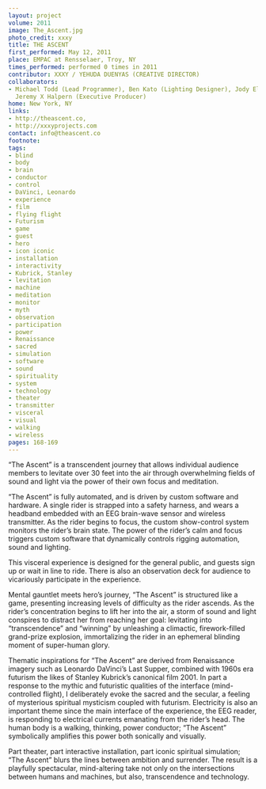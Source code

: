 ```yaml
---
layout: project
volume: 2011
image: The_Ascent.jpg
photo_credit: xxxy
title: THE ASCENT
first_performed: May 12, 2011
place: EMPAC at Rensselaer, Troy, NY
times_performed: performed 0 times in 2011
contributor: XXXY / YEHUDA DUENYAS (CREATIVE DIRECTOR)
collaborators:
- Michael Todd (Lead Programmer), Ben Kato (Lighting Designer), Jody Elff (Sound Designer),
  Jeremy X Halpern (Executive Producer)
home: New York, NY
links:
- http://theascent.co,
- http://xxxyprojects.com
contact: info@theascent.co
footnote: 
tags:
- blind
- body
- brain
- conductor
- control
- DaVinci, Leonardo
- experience
- film
- flying flight
- Futurism
- game
- guest
- hero
- icon iconic
- installation
- interactivity
- Kubrick, Stanley
- levitation
- machine
- meditation
- monitor
- myth
- observation
- participation
- power
- Renaissance
- sacred
- simulation
- software
- sound
- spirituality
- system
- technology
- theater
- transmitter
- visceral
- visual
- walking
- wireless
pages: 168-169
---
```


“The Ascent” is a transcendent journey that allows individual audience members to levitate over 30 feet into the air through overwhelming fields of sound and light via the power of their own focus and meditation.

“The Ascent” is fully automated, and is driven by custom software and hardware. A single rider is strapped into a safety harness, and wears a headband embedded with an EEG brain-wave sensor and wireless transmitter. As the rider begins to focus, the custom show-control system monitors the rider’s brain state. The power of the rider’s calm and focus triggers custom software that dynamically controls rigging automation, sound and lighting.

This visceral experience is designed for the general public, and guests sign up or wait in line to ride. There is also an observation deck for audience to vicariously participate in the experience.

Mental gauntlet meets hero’s journey, “The Ascent” is structured like a game, presenting increasing levels of difficulty as the rider ascends. As the rider’s concentration begins to lift her into the air, a storm of sound and light conspires to distract her from reaching her goal: levitating into “transcendence” and “winning” by unleashing a climactic, firework-filled grand-prize explosion, immortalizing the rider in an ephemeral blinding moment of super-human glory.

Thematic inspirations for “The Ascent” are derived from Renaissance imagery such as Leonardo DaVinci’s Last Supper, combined with 1960s era futurism the likes of Stanley Kubrick’s canonical film 2001. In part a response to the mythic and futuristic qualities of the interface (mind-controlled flight), I deliberately evoke the sacred and the secular, a feeling of mysterious spiritual mysticism coupled with futurism. Electricity is also an important theme since the main interface of the experience, the EEG reader, is responding to electrical currents emanating from the rider’s head. The human body is a walking, thinking, power conductor; “The Ascent” symbolically amplifies this power both sonically and visually.

Part theater, part interactive installation, part iconic spiritual simulation; “The Ascent” blurs the lines between ambition and surrender. The result is a playfully spectacular, mind-altering take not only on the intersections between humans and machines, but also, transcendence and technology.
